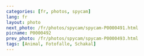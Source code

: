 ```yaml
---
categories: [fr, photos, spycam]
lang: fr
layout: photo
next_photo: /fr/photos/spycam/spycam-P0000491.html
picname: P0000492
prev_photo: /fr/photos/spycam/spycam-P0000493.html
tags: [Animal, Fotofalle, Schakal]
---
```

